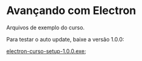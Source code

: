 # Avançando com Electron

Arquivos de exemplo do curso.

Para testar o auto update, baixe a versão 1.0.0:

[electron-curso-setup-1.0.0.exe](https://github.com/schoolofnetcom/avancando-com-electron/releases/tag/v1.0.0);
